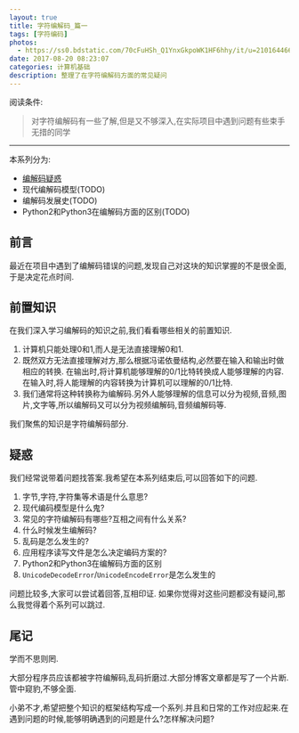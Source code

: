 ```yaml
---
layout: true
title: 字符编解码_篇一
tags: [字符编码]
photos:
  - https://ss0.bdstatic.com/70cFuHSh_Q1YnxGkpoWK1HF6hhy/it/u=2101644666,226488022&fm=26&gp=0.jpg
date: 2017-08-20 08:23:07
categories: 计算机基础
description: 整理了在字符编解码方面的常见疑问
---
```


阅读条件:
> 对字符编解码有一些了解,但是又不够深入,在实际项目中遇到问题有些束手无措的同学

---

<!--more-->


本系列分为:
* [编解码疑惑](http://yitinglove.cn/blog/2017/08/20/%E5%AD%97%E7%AC%A6%E7%BC%96%E8%A7%A3%E7%A0%81%E7%AF%87%E4%B8%80/)
* 现代编解码模型(TODO)
* 编解码发展史(TODO)
* Python2和Python3在编解码方面的区别(TODO)

## 前言
最近在项目中遇到了编解码错误的问题,发现自己对这块的知识掌握的不是很全面,于是决定花点时间.

## 前置知识
在我们深入学习编解码的知识之前,我们看看哪些相关的前置知识.

1. 计算机只能处理0和1,而人是无法直接理解0和1.
2. 既然双方无法直接理解对方,那么根据冯诺依曼结构,必然要在输入和输出时做相应的转换.
在输出时,将计算机能够理解的0/1比特转换成人能够理解的内容.在输入时,将人能理解的内容转换为计算机可以理解的0/1比特.
3. 我们通常将这种转换称为编解码.另外人能够理解的信息可以分为视频,音频,图片,文字等,所以编解码又可以分为视频编解码,音频编解码等.

我们聚焦的知识是字符编解码部分.

## 疑惑
我们经常说带着问题找答案.我希望在本系列结束后,可以回答如下的问题.
1. 字节,字符,字符集等术语是什么意思?
2. 现代编码模型是什么鬼?
3. 常见的字符编解码有哪些?互相之间有什么关系?
4. 什么时候发生编解码?
5. 乱码是怎么发生的?
6. 应用程序读写文件是怎么决定编码方案的?
7. Python2和Python3在编解码方面的区别
8. `UnicodeDecodeError`/`UnicodeEncodeError`是怎么发生的

问题比较多,大家可以尝试着回答,互相印证. 如果你觉得对这些问题都没有疑问,那么我觉得着个系列可以跳过.

## 尾记
学而不思则罔.

大部分程序员应该都被字符编解码,乱码折磨过.大部分博客文章都是写了一个片断.管中窥豹,不够全面.

小弟不才,希望把整个知识的框架结构写成一个系列.并且和日常的工作对应起来.在遇到问题的时候,能够明确遇到的问题是什么?怎样解决问题?
